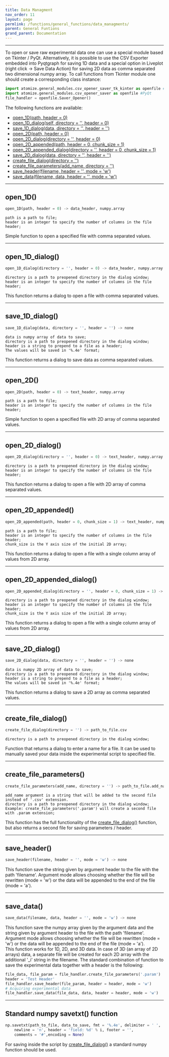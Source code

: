 ```yaml
---
title: Data Managment
nav_order: 11
layout: page
permlink: /functions/general_functions/data_managments/
parent: General Funtions
grand_parent: Documentation
---
```


---

To open or save raw experimental data one can use a special module based on Tkinter / PyQt.
Alternatively, it is possible to use the CSV Exporter embedded into Pyqtgraph for saving 1D data and a special option in Liveplot (right click -> Save Data Action) for saving 2D data as comma separated two dimensional numpy array. To call functions from Tkinter module one should create a corresponding class instance:
```python
import atomize.general_modules.csv_opener_saver_tk_kinter as openfile #Tkinter
import atomize.general_modules.csv_opener_saver as openfile #PyQt
file_handler = openfile.Saver_Opener()
```

The following functions are available:
- [open_1D(path, header = 0)](#open_1d)<br/>
- [open_1D_dialog(self, directory = '', header = 0)](#open_1d_dialog)<br/>
- [save_1D_dialog(data, directory = '', header = '')](#save_1d_dialog)<br/>
- [open_2D(path, header = 0)](#open_2d)<br/>
- [open_2D_dialog(directory = '', header = 0)](#open_2d_dialog)<br/>
- [open_2D_appended(path, header = 0, chunk_size = 1)](#open_2d_appended)<br/>
- [open_2D_appended_dialog(directory = '', header = 0, chunk_size = 1)](#open_2d_appended_dialog)<br/>
- [save_2D_dialog(data, directory = '', header = '')](#save_2d_dialog)<br/>
- [create_file_dialog(directory = '')](#create_file_dialog)<br/>
- [create_file_parameters(add_name, directory = '')](#create_file_parameters)<br/>
- [save_header(filename, header = '', mode = 'w')](#save_header)<br/>
- [save_data(filename, data, header = '', mode = 'w')](#save_data)<br/>

---

## open_1D()
```python
open_1D(path, header = 0) -> data_header, numpy.array
```
```
path is a path to file;
header is an integer to specify the number of columns in the file header;
```
Simple function to open a specified file with comma separated values.

---

## open_1D_dialog()
```python
open_1D_dialog(directory = '', header = 0) -> data_header, numpy.array
```
```
directory is a path to preopened directory in the dialog window;
header is an integer to specify the number of columns in the file header;
```
This function returns a dialog to open a file with comma separated values.

---

## save_1D_dialog()
```python
save_1D_dialog(data, directory = '', header = '') -> none
```

```
data is numpy array of data to save;
directory is a path to preopened directory in the dialog window;
header is a string to prepend to a file as a header;
The values will be saved in '%.4e' format;
```

This function returns a dialog to save data as comma separated values.

---

## open_2D()
```python
open_2D(path, header = 0) -> text_header, numpy.array
```

```
path is a path to file;
header is an integer to specify the number of columns in the file header;
```

Simple function to open a specified file with 2D array of comma separated values.

---

## open_2D_dialog()
```python
open_2D_dialog(directory = '', header = 0) -> text_header, numpy.array
```
```
directory is a path to preopened directory in the dialog window;
header is an integer to specify the number of columns in the file header;
```

This function returns a dialog to open a file with 2D array of comma separated values.

---

## open_2D_appended()
```python
open_2D_appended(path, header = 0, chunk_size = 1) -> text_header, numpy.array
```
```
path is a path to file;
header is an integer to specify the number of columns in the file header;
chunk_size is the Y axis size of the initial 2D array;
```

This function returns a dialog to open a file with a single column array of values from 2D array.

---

## open_2D_appended_dialog()
```python
open_2D_appended_dialog(directory = '', header = 0, chunk_size = 1) -> text_header, numpy.array
```
```
directory is a path to preopened directory in the dialog window;
header is an integer to specify the number of columns in the file header;
chunk_size is the Y axis size of the initial 2D array;
```

This function returns a dialog to open a file with a single column array of values from 2D array.

---

## save_2D_dialog()
```python
save_2D_dialog(data, directory = '', header = '') -> none
```
```
data is numpy 2D array of data to save;
directory is a path to preopened directory in the dialog window;
header is a string to prepend to a file as a header;
The values will be saved in '%.4e' format;
```

This function returns a dialog to save a 2D array as comma separated values.

---

## create_file_dialog()
```python
create_file_dialog(directory = '') -> path_to_file.csv
```
```
directory is a path to preopened directory in the dialog window;
```

Function that returns a dialog to enter a name for a file. It can be used to manually saved your data inside the experimental script to specified file.

---

## create_file_parameters()
```python
create_file_parameters(add_name, directory = '') -> path_to_file.add_name, -> path_to_file.csv
```
```
add_name argument is a string that will be added to the second file instead of '.csv' extension.
directory is a path to preopened directory in the dialog window;
Example: create_file_parameters('.param') will create a second file with .param extension;
```

This function has the full functionality of the [create_file_dialog()](#create_file_dialog) function, but also returns a second file for saving parameters / header.

---

## save_header()
```python
save_header(filename, header = '', mode = 'w') -> none
```
This function save the string given by argument header to the file with the path 'filename'. Argument mode allows choosing whether the file will be rewritten (mode = 'w') or the data will be appended to the end of the file (mode = 'a').

---

## save_data()
```python
save_data(filename, data, header = '', mode = 'w') -> none
```
This function save the numpy array given by the argument data and the string given by argument header to the file with the path 'filename'. Argument mode allows choosing whether the file will be rewritten (mode = 'w') or the data will be appended to the end of the file (mode = 'a').<br/>
This function works for 1D, 2D, and 3D data. In case of 3D (an array of 2D arrays) data, a separate file will be created for each 2D array with the additional '_i' string in the filename. The standard combination of function to save the experimental data together with a header is the following:
```python
file_data, file_param = file_handler.create_file_parameters('.param')
header = 'Test Header'
file_handler.save_header(file_param, header = header, mode = 'w')
# Acquiring experimental data
file_handler.save_data(file_data, data, header = header, mode = 'w')
```

---

## Standard numpy savetxt() function
```python
np.savetxt(path_to_file, data_to_save, fmt = '%.4e', delimiter = ' ', 
	newline = 'n', header = 'field: %d' % i, footer = '',
	comments = '#',encoding = None)
```
For saving inside the script by [create_file_dialog()](#create_file_dialog) a standard numpy function should be used.
